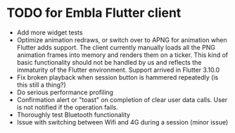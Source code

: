 # TODO for Embla Flutter client

* Add more widget tests
* Optimize animation redraws, or switch over to APNG for animation when Flutter adds support.
The client currently manually loads all the PNG animation frames into memory and
renders them on a ticker. This kind of basic functionality should not be handled by us
and reflects the immaturity of the Flutter environment. Support arrived in Flutter 3.10.0
* Fix broken playback when session button is hammered repeatedly (is this still a thing?)
* Do serious performance profiling
* Confirmation alert or "toast" on completion of clear user data calls. User is not notified
if the operation fails.
* Thoroughly test Bluetooth functionality
* Issue with switching between Wifi and 4G during a session (minor issue)
